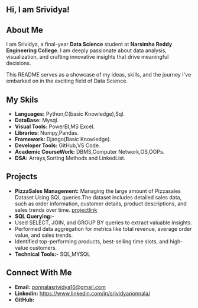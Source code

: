 ## **Hi, I am Srividya!**

## **About Me**
I am Srividya, a final-year **Data Science** student at **Narsimha Reddy Engineering College**. I am deeply passionate about data analysis, visualization, and crafting innovative insights that drive meaningful decisions.

This README serves as a showcase of my ideas, skills, and the journey I've embarked on in the exciting field of Data Science.

## **My Skils**
- **Languages:** Python,C(basic Knowledge),Sql.
- **DataBase:** Mysql.
- **Visual Tools:** PowerBI,MS Excel.
- **Libraries:** Numpy,Pandas.
- **Framework:** Django(Basic Knowledge).
- **Developer Tools:** GitHub,VS Code.
- **Academic CourseWork:** DBMS,Computer Network,OS,OOPs.
- **DSA:** Arrays,Sorting Methods and LinkedList.

## **Projects**
- **PizzaSales Management:**  Managing the large amount of Pizzasales Dataset Using SQL queries.The dataset includes detailed sales data, such as order information, customer details, product descriptions, and sales trends over time. [projectlink](https://github.com/Srividya163/Srividya163/blob/2b09c9c9f2d2837051c2a27171f01a80a8e2eae7/PIZZASALES%20PROJECT.pdf)
- **SQL Querying:-**
- Used SELECT, JOIN, and GROUP BY queries to extract valuable insights.
- Performed data aggregation for metrics like total revenue, average order value, and sales trends.
- Identified top-performing products, best-selling time slots, and high-value customers.
- **Technical Tools:-** SQL,MYSQL

## **Connect With Me**
- **Email:** ponnalasrividya16@gmail.com
- **Linkedin:** https://www.linkedin.com/in/srividyaponnala/
- **GitHub:** 
